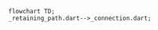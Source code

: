 <!---
Generated by https://github.com/polina-c/layerlens
Dependencies that create loop are markes with `!`.
-->

```mermaid
flowchart TD;
_retaining_path.dart-->_connection.dart;
```

